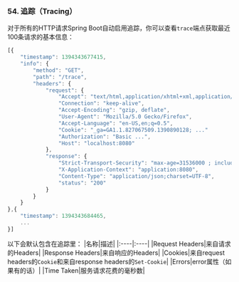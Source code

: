 ### 54. 追踪（Tracing）

对于所有的HTTP请求Spring Boot自动启用追踪，你可以查看`trace`端点获取最近100条请求的基本信息：
```javascript
[{
    "timestamp": 1394343677415,
    "info": {
        "method": "GET",
        "path": "/trace",
        "headers": {
            "request": {
                "Accept": "text/html,application/xhtml+xml,application/xml;q=0.9,*/*;q=0.8",
                "Connection": "keep-alive",
                "Accept-Encoding": "gzip, deflate",
                "User-Agent": "Mozilla/5.0 Gecko/Firefox",
                "Accept-Language": "en-US,en;q=0.5",
                "Cookie": "_ga=GA1.1.827067509.1390890128; ..."
                "Authorization": "Basic ...",
                "Host": "localhost:8080"
            },
            "response": {
                "Strict-Transport-Security": "max-age=31536000 ; includeSubDomains",
                "X-Application-Context": "application:8080",
                "Content-Type": "application/json;charset=UTF-8",
                "status": "200"
            }
        }
    }
},{
    "timestamp": 1394343684465,
    ...
}]
```
以下会默认包含在追踪里：
|名称|描述|
|:----|:----|
|Request Headers|来自请求的Headers|
|Response Headers|来自响应的Headers|
|Cookies|来自request headers的`Cookie`和来自response headers的`Set-Cookie`|
|Errors|error属性（如果有的话）|
|Time Taken|服务请求花费的毫秒数|
